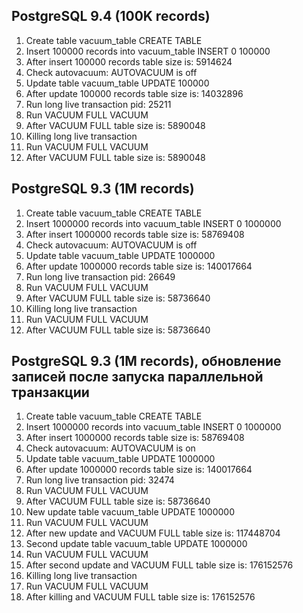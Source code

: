 
PostgreSQL 9.4 (100K records)
----------------

1. Create table vacuum_table
CREATE TABLE
2. Insert 100000 records into vacuum_table
INSERT 0 100000
3. After insert 100000 records table size is: 5914624
4. Check autovacuum: AUTOVACUUM is off
5. Update table vacuum_table
UPDATE 100000
6. After update 100000 records table size is: 14032896
7. Run long live transaction pid: 25211
8. Run VACUUM FULL
VACUUM
9. After VACUUM FULL table size is: 5890048
10. Killing long live transaction
11. Run VACUUM FULL
VACUUM
12. After VACUUM FULL table size is: 5890048


PostgreSQL 9.3 (1M records)
-------------------

1. Create table vacuum_table
CREATE TABLE
2. Insert 1000000 records into vacuum_table
INSERT 0 1000000
3. After insert 1000000 records table size is: 58769408
4. Check autovacuum: AUTOVACUUM is off
5. Update table vacuum_table
UPDATE 1000000
6. After update 1000000 records table size is: 140017664
7. Run long live transaction pid: 26649
8. Run VACUUM FULL
VACUUM
9. After VACUUM FULL table size is: 58736640
10. Killing long live transaction
11. Run VACUUM FULL
VACUUM
12. After VACUUM FULL table size is: 58736640


PostgreSQL 9.3 (1M records), обновление записей после запуска параллельной транзакции
-------------------

1. Create table vacuum_table
CREATE TABLE
2. Insert 1000000 records into vacuum_table
INSERT 0 1000000
3. After insert 1000000 records table size is: 58769408
4. Check autovacuum: AUTOVACUUM is on
5. Update table vacuum_table
UPDATE 1000000
6. After update 1000000 records table size is: 140017664
7. Run long live transaction pid: 32474
8. Run VACUUM FULL
VACUUM
9. After VACUUM FULL table size is: 58736640
10. New update table vacuum_table
UPDATE 1000000
11. Run VACUUM FULL
VACUUM
12. After new update and VACUUM FULL table size is: 117448704
13. Second update table vacuum_table
UPDATE 1000000
14. Run VACUUM FULL
VACUUM
15. After second update and VACUUM FULL table size is: 176152576
16. Killing long live transaction
17. Run VACUUM FULL
VACUUM
18. After killing and VACUUM FULL table size is: 176152576
